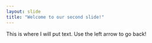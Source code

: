 ```yaml
---
layout: slide
title: "Welcome to our second slide!"
---
```

This is where I will put text.
Use the left arrow to go back!
